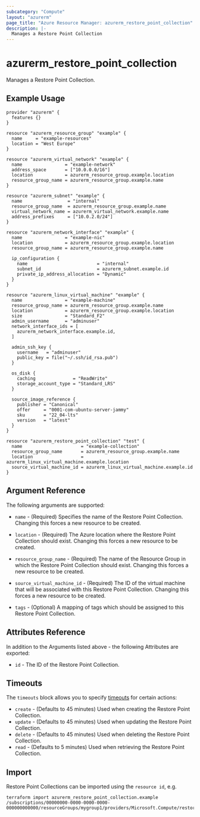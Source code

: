 ```yaml
---
subcategory: "Compute"
layout: "azurerm"
page_title: "Azure Resource Manager: azurerm_restore_point_collection"
description: |-
  Manages a Restore Point Collection
---
```


# azurerm_restore_point_collection

Manages a Restore Point Collection.

## Example Usage

```hcl
provider "azurerm" {
  features {}
}

resource "azurerm_resource_group" "example" {
  name     = "example-resources"
  location = "West Europe"
}

resource "azurerm_virtual_network" "example" {
  name                = "example-network"
  address_space       = ["10.0.0.0/16"]
  location            = azurerm_resource_group.example.location
  resource_group_name = azurerm_resource_group.example.name
}

resource "azurerm_subnet" "example" {
  name                 = "internal"
  resource_group_name  = azurerm_resource_group.example.name
  virtual_network_name = azurerm_virtual_network.example.name
  address_prefixes     = ["10.0.2.0/24"]
}

resource "azurerm_network_interface" "example" {
  name                = "example-nic"
  location            = azurerm_resource_group.example.location
  resource_group_name = azurerm_resource_group.example.name

  ip_configuration {
    name                          = "internal"
    subnet_id                     = azurerm_subnet.example.id
    private_ip_address_allocation = "Dynamic"
  }
}

resource "azurerm_linux_virtual_machine" "example" {
  name                = "example-machine"
  resource_group_name = azurerm_resource_group.example.name
  location            = azurerm_resource_group.example.location
  size                = "Standard_F2"
  admin_username      = "adminuser"
  network_interface_ids = [
    azurerm_network_interface.example.id,
  ]

  admin_ssh_key {
    username   = "adminuser"
    public_key = file("~/.ssh/id_rsa.pub")
  }

  os_disk {
    caching              = "ReadWrite"
    storage_account_type = "Standard_LRS"
  }

  source_image_reference {
    publisher = "Canonical"
    offer     = "0001-com-ubuntu-server-jammy"
    sku       = "22_04-lts"
    version   = "latest"
  }
}

resource "azurerm_restore_point_collection" "test" {
  name                      = "example-collection"
  resource_group_name       = azurerm_resource_group.example.name
  location                  = azurerm_linux_virtual_machine.example.location
  source_virtual_machine_id = azurerm_linux_virtual_machine.example.id
}
```

## Argument Reference

The following arguments are supported:

* `name` - (Required) Specifies the name of the Restore Point Collection. Changing this forces a new resource to be created.

* `location` - (Required) The Azure location where the Restore Point Collection should exist. Changing this forces a new resource to be created.

* `resource_group_name` - (Required) The name of the Resource Group in which the Restore Point Collection should exist. Changing this forces a new resource to be created.

* `source_virtual_machine_id` - (Required) The ID of the virtual machine that will be associated with this Restore Point Collection. Changing this forces a new resource to be created.

* `tags` - (Optional) A mapping of tags which should be assigned to this Restore Point Collection.

## Attributes Reference

In addition to the Arguments listed above - the following Attributes are exported:

* `id` - The ID of the Restore Point Collection.

## Timeouts

The `timeouts` block allows you to specify [timeouts](https://www.terraform.io/language/resources/syntax#operation-timeouts) for certain actions:

* `create` - (Defaults to 45 minutes) Used when creating the Restore Point Collection.
* `update` - (Defaults to 45 minutes) Used when updating the Restore Point Collection.
* `delete` - (Defaults to 45 minutes) Used when deleting the Restore Point Collection.
* `read` - (Defaults to 5 minutes) Used when retrieving the Restore Point Collection.

## Import

Restore Point Collections can be imported using the `resource id`, e.g.

```shell
terraform import azurerm_restore_point_collection.example /subscriptions/00000000-0000-0000-0000-000000000000/resourceGroups/mygroup1/providers/Microsoft.Compute/restorePointCollections/collection1
```
